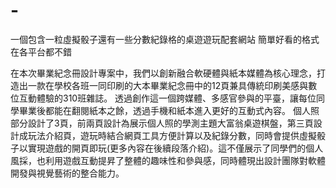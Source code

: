 # -
一個包含一粒虛擬骰子還有一些分數紀錄格的桌遊遊玩配套網站 簡單好看的格式在各平台都不錯

在本次畢業紀念冊設計專案中，我們以創新融合軟硬體與紙本媒體為核心理念，打造出一款在學校各班一同印刷的大本畢業紀念冊中的12頁兼具傳統印刷美感與數位互動體驗的310班雜誌。
透過創作這一個跨媒體、多感官參與的平臺，讓每位同學畢業後都能在翻閱紙本之餘，透過手機和紙本進入更好的互動式內容。
個人照部分設計了3頁，前兩頁設計為展示個人照的學測主題大富翁桌遊棋盤，第三頁設計成玩法介紹頁，遊玩時結合網頁工具方便計算以及紀錄分數，同時會提供虛擬骰子以實現遊戲的開頁即玩(更多內容在後續段落介紹)。這不僅展示了同學們的個人風採，也利用遊戲互動提昇了整體的趣味性和參與感，同時體現出設計團隊對軟體開發與視覺藝術的整合能力。
